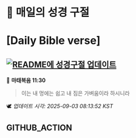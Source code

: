 # 🙏 매일의 성경 구절
# [Daily Bible verse]
## [![README에 성경구절 업데이트](https://github.com/DONGSUKA/first_test/actions/workflows/update-readme-bible.yml/badge.svg)](https://github.com/DONGSUKA/first_test/actions/workflows/update-readme-bible.yml)
<!-- START_BIBLE_VERSE -->
📖 **마태복음 11:30**
> 이는 내 멍에는 쉽고 내 짐은 가벼움이라 하시니라

🕊️ _업데이트 시각: 2025-09-03 08:13:52 KST_
  <!-- END_BIBLE_VERSE -->
## GITHUB_ACTION
